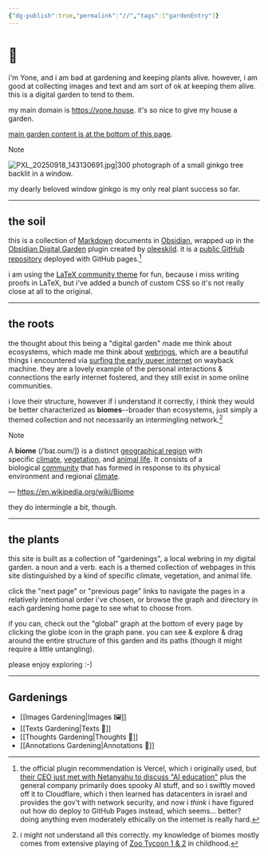 ```yaml
---
{"dg-publish":true,"permalink":"//","tags":["gardenEntry"]}
---
```


# 🏡

i'm Yone, and i am bad at gardening and keeping plants alive. however, i am good at collecting images and text and am sort of ok at keeping them alive. this is a digital garden to tend to them.

my main domain is https://yone.house. it's so nice to give my house a garden.

<a href="#the-plants">main garden content is at the bottom of this page</a>.

> [!NOTE]
> ![PXL_20250918_143130691.jpg|300](/img/user/Home%20attachments/PXL_20250918_143130691.jpg)
> photograph of a small ginkgo tree backlit in a window.
> 
> my dearly beloved window ginkgo is my only real plant success so far.

---
## the soil

this is a collection of [Markdown](https://en.wikipedia.org/wiki/Markdown) documents in [Obsidian](https://en.wikipedia.org/wiki/Obsidian_(software)), wrapped up in the [Obsidian Digital Garden](https://dg-docs.ole.dev/) plugin created by [oleeskild](https://github.com/oleeskild/obsidian-digital-garden). it is a [public GitHub repository](https://github.com/yone-house/yone-house.github.io) deployed with GitHub pages.[^2] 

i am using the [LaTeX community theme](https://publish.obsidian.md/hub/02+-+Community+Expansions/02.05+All+Community+Expansions/Themes/LaTeX) for fun, because i miss writing proofs in LaTeX, but i've added a bunch of custom CSS so it's not really close at all to the original.

---
## the roots

the thought about this being a "digital garden" made me think about ecosystems, which made me think about [webrings](https://en.wikipedia.org/wiki/Webring), which are a beautiful things i encountered via [surfing the early queer internet](https://yone.house/lists#queer-internet) on wayback machine. they are a lovely example of the personal interactions & connections the early internet fostered, and they still exist in some online communities.

i love their structure, however if i understand it correctly, i think they would be better characterized as **biomes**--broader than ecosystems, just simply a themed collection and not necessarily an intermingling network.[^1]

> [!NOTE]
> A **biome** (/ˈbaɪ.oʊm/]) is a distinct [geographical region](https://en.wikipedia.org/wiki/Geographical_region "Geographical region") with specific [climate](https://en.wikipedia.org/wiki/Climate "Climate"), [vegetation](https://en.wikipedia.org/wiki/Vegetation "Vegetation"), and [animal life](https://en.wikipedia.org/wiki/Animal_life "Animal life"). It consists of a biological [community](https://en.wikipedia.org/wiki/Community_\(ecology\) "Community (ecology)") that has formed in response to its physical environment and regional [climate](https://en.wikipedia.org/wiki/Climate "Climate").
> 
> — https://en.wikipedia.org/wiki/Biome

they do intermingle a bit, though.

---
## the plants

this site is built as a collection of "gardenings", a local webring in my digital garden. a noun and a verb. each is a themed collection of webpages in this site distinguished by a kind of specific climate, vegetation, and animal life.

click the "next page" or "previous page" links to navigate the pages in a relatively intentional order i've chosen, or browse the graph and directory in each gardening home page to see what to choose from.

if you can, check out the "global" graph at the bottom of every page by clicking the globe icon in the graph pane. you can see & explore & drag around the entire structure of this garden and its paths (though it might require a little untangling).

please enjoy exploring :-)

---

## Gardenings

- [[Images Gardening\|Images 🖼️]]
- [[Texts Gardening\|Texts 📖]]
- [[Thoughts Gardening\|Thoughts 💬]]
- [[Annotations Gardening\|Annotations 📑]]

[^1]: i might not understand all this correctly. my knowledge of biomes mostly comes from extensive playing of [Zoo Tycoon 1 & 2](https://en.wikipedia.org/wiki/Zoo_Tycoon) in childhood.

[^2]: the official plugin recommendation is Vercel, which i originally used, but [their CEO just met with Netanyahu to discuss "AI education"](https://x.com/rauchg/status/1972669025525158031) plus the general company primarily does spooky AI stuff, and so i swiftly moved off it to Cloudflare, which i then learned has datacenters in israel and provides the gov't with network security, and now i *think* i have figured out how do deploy to GitHub Pages instead, which seems... better? doing anything even moderately ethically on the internet is really hard.